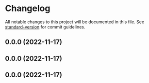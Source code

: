 # Changelog

All notable changes to this project will be documented in this file. See [standard-version](https://github.com/conventional-changelog/standard-version) for commit guidelines.

## 0.0.0 (2022-11-17)

## 0.0.0 (2022-11-17)

## 0.0.0 (2022-11-17)
